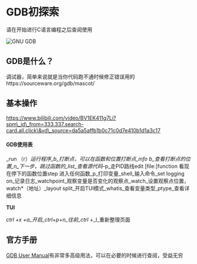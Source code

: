 # GDB初探索

请在开始进行C语言编程之后查阅使用

![GNU GDB](https://gw9u39xwqi.feishu.cn/space/api/box/stream/download/asynccode/?code=MGYwN2MyNzM1NzdmNzg0N2I1YTc5ODRhNmI5NzY0ZTRfcU14cUt0SUNVaWgwTVJYZEZRakRncGhzR1dMbEhhZTNfVG9rZW46Ym94Y25IWGdnZzZlTHk4NnZGbWI0c2hPa3NoXzE2NTg3Mjc0ODQ6MTY1ODczMTA4NF9WNA)

## GDB是什么？

调试器，简单来说就是当你代码跑不通时候修正错误用的https://sourceware.org/gdb/mascot/

## 基本操作

https://www.bilibili.com/video/BV1EK411g7Li?spm\_id\_from=333.337.search-card.all.click\&vd\_source=da5a5affb1b0c71c0d7e410b1d1a3c17

#### **GDB使用表**

_run （r）_运行程序_b_打断点，可以在函数和位置打断点_info b_查看打断点的位置_n_下一步，跳过函数的_list_查看源代码_-p_走PID路线edit \[file:]function 看现在停下的函数位置step 进入任何函数_p_打印变量_shell_输入命令_set logging on_记录日志_watchpoint_观察变量是否变化的观察点_watch_设置观察点位置，watch\*（地址）_layout split_开启TUI模式_whatis_查看变量类型_ptype_查看详细信息

**TUI**

_ctrl +x +a_开启_ctrl_+_p_+_n_往前_ctrl_ +_l_重新整理页面

## 官方手册

[GDB User Manual](https://sourceware.org/gdb/current/onlinedocs/gdb)有非常多高级用法，可以在必要的时候进行查阅，受益无穷
